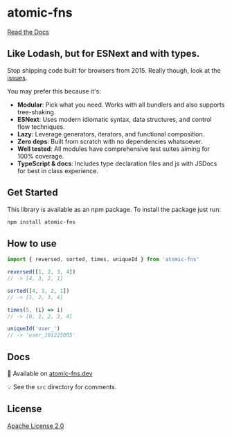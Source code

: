 # atomic-fns

[Read the Docs](https://atomic-fns.dev)

## Like Lodash, but for ESNext and with types.

Stop shipping code built for browsers from 2015. Really though, look at the [issues](https://github.com/lodash/lodash/issues/2930).

You may prefer this because it's:

* **Modular**: Pick what you need. Works with all bundlers and also supports tree-shaking.
* **ESNext**: Uses modern idiomatic syntax, data structures, and control flow techniques.
* **Lazy**: Leverage generators, iterators, and functional composition.
* **Zero deps**: Built from scratch with no dependencies whatsoever.
* **Well tested**: All modules have comprehensive test suites aiming for 100% coverage.
* **TypeScript & docs**: Includes type declaration files and js with JSDocs for best in class experience.

## Get Started

This library is available as an npm package. To install the package just run:

```bash
npm install atomic-fns
```

## How to use
```typescript
import { reversed, sorted, times, uniqueId } from 'atomic-fns'

reversed([1, 2, 3, 4])
// -> [4, 3, 2, 1]

sorted([4, 3, 2, 1])
// -> [1, 2, 3, 4]

times(5, (i) => i)
// -> [0, 1, 2, 3, 4]

uniqueId('user_')
// -> 'user_101225005'
```

## Docs

📖 Available on [atomic-fns.dev](https://atomic-fns.dev)

💡 See the `src` directory for comments.

## License

[Apache License 2.0](http://www.apache.org/licenses/LICENSE-2.0)
